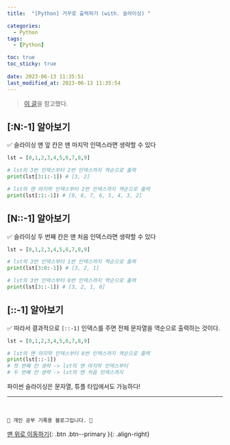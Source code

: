 ```yaml
---
title:  "[Python] 거꾸로 출력하기 (with. 슬라이싱) "

categories:
  - Python
tags:
  - [Python]

toc: true
toc_sticky: true
 
date: 2023-06-13 11:35:51
last_modified_at: 2023-06-13 11:35:54
---
```


> [이 글](https://itholic.github.io/python-reverse-string/)을 참고했다.

## [:N:-1] 알아보기
✅ 슬라이싱 맨 앞 칸은 맨 마지막 인덱스라면 생략할 수 있다
```py
lst = [0,1,2,3,4,5,6,7,8,9]

# lst의 3번 인덱스부터 2번 인덱스까지 역순으로 출력
print(lst[3:1:-1]) # [3, 2]

# lst의 맨 마지막 인덱스부터 2번 인덱스까지 역순으로 출력
print(lst[:1:-1]) # [9, 8, 7, 6, 5, 4, 3, 2]
```

## [N::-1] 알아보기
✅ 슬라이싱 두 번째 칸은 맨 처음 인덱스라면 생략할 수 있다
```py
lst = [0,1,2,3,4,5,6,7,8,9]

# lst의 3번 인덱스부터 1번 인덱스까지 역순으로 출력
print(lst[3:0:-1]) # [3, 2, 1]

# lst의 3번 인덱스부터 0번 인덱스까지 역순으로 출력
print(lst[3::-1]) # [3, 2, 1, 0]
```

## [::-1] 알아보기
✅ 따라서 결과적으로 `[::-1]` 인덱스를 주면 전체 문자열을 역순으로 출력하는 것이다.
```py
lst = [0,1,2,3,4,5,6,7,8,9]

# lst의 맨 마지막 인덱스부터 0번 인덱스까지 역순으로 출력
print(lst[::-1]) 
# 첫 번째 칸 생략 -> lst의 맨 마지막 인덱스부터
# 두 번째 칸 생략 -> lst의 맨 처음 인덱스까지
```

파이썬 슬라이싱은 문자열, 튜플 타입에서도 가능하다!









***
<br>

    💛 개인 공부 기록용 블로그입니다. 👻

[맨 위로 이동하기](#){: .btn .btn--primary }{: .align-right}
